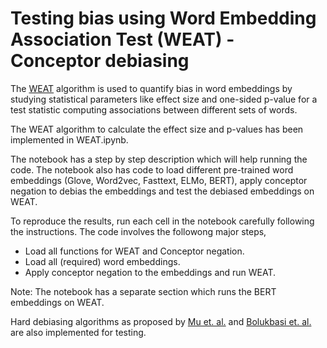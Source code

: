 # Testing bias using Word Embedding Association Test (WEAT) - Conceptor debiasing

The [WEAT](https://arxiv.org/abs/1608.07187) algorithm is used to quantify bias in word embeddings by studying statistical parameters like effect size and one-sided p-value for a test statistic computing associations between different sets of words.

The WEAT algorithm to calculate the effect size and p-values has been implemented in WEAT.ipynb. 

The notebook has a step by step description which will help running the code. 
The notebook also has code to load different pre-trained word embeddings (Glove, Word2vec, Fasttext, ELMo, BERT), apply conceptor negation to debias the embeddings and test the debiased embeddings on WEAT.

To reproduce the results, run each cell in the notebook carefully following the instructions. The code involves the followong major steps,
- Load all functions for WEAT and Conceptor negation.
- Load all (required) word embeddings.
- Apply conceptor negation to the embeddings and run WEAT.

Note: The notebook has a separate section which runs the BERT embeddings on WEAT.

Hard debiasing algorithms as proposed by [Mu et. al.](https://arxiv.org/abs/1702.01417) and [Bolukbasi et. al.](https://papers.nips.cc/paper/6228-man-is-to-computer-programmer-as-woman-is-to-homemaker-debiasing-word-embeddings.pdf) are also implemented for testing.

